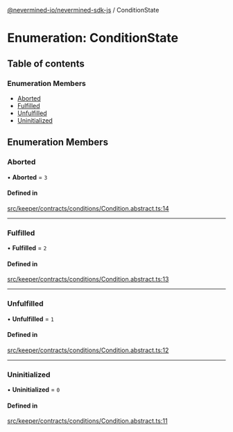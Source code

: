 [@nevermined-io/nevermined-sdk-js](../code-reference.md) / ConditionState

# Enumeration: ConditionState

## Table of contents

### Enumeration Members

- [Aborted](ConditionState.md#aborted)
- [Fulfilled](ConditionState.md#fulfilled)
- [Unfulfilled](ConditionState.md#unfulfilled)
- [Uninitialized](ConditionState.md#uninitialized)

## Enumeration Members

### Aborted

• **Aborted** = ``3``

#### Defined in

[src/keeper/contracts/conditions/Condition.abstract.ts:14](https://github.com/nevermined-io/sdk-js/blob/661349d/src/keeper/contracts/conditions/Condition.abstract.ts#L14)

___

### Fulfilled

• **Fulfilled** = ``2``

#### Defined in

[src/keeper/contracts/conditions/Condition.abstract.ts:13](https://github.com/nevermined-io/sdk-js/blob/661349d/src/keeper/contracts/conditions/Condition.abstract.ts#L13)

___

### Unfulfilled

• **Unfulfilled** = ``1``

#### Defined in

[src/keeper/contracts/conditions/Condition.abstract.ts:12](https://github.com/nevermined-io/sdk-js/blob/661349d/src/keeper/contracts/conditions/Condition.abstract.ts#L12)

___

### Uninitialized

• **Uninitialized** = ``0``

#### Defined in

[src/keeper/contracts/conditions/Condition.abstract.ts:11](https://github.com/nevermined-io/sdk-js/blob/661349d/src/keeper/contracts/conditions/Condition.abstract.ts#L11)

